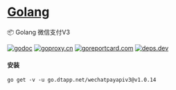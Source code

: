 <h1>
<a href="https://www.dtapp.net/">Golang</a>
</h1>

📦 Golang 微信支付V3

[comment]: <> (go)
[![godoc](https://pkg.go.dev/badge/go.dtapp.net/wechatpayapiv3?status.svg)](https://pkg.go.dev/go.dtapp.net/wechatpayapiv3)
[![goproxy.cn](https://goproxy.cn/stats/go.dtapp.net/wechatpayapiv3/badges/download-count.svg)](https://goproxy.cn/stats/go.dtapp.net/wechatpayapiv3)
[![goreportcard.com](https://goreportcard.com/badge/go.dtapp.net/wechatpayapiv3)](https://goreportcard.com/report/go.dtapp.net/wechatpayapiv3)
[![deps.dev](https://img.shields.io/badge/deps-go-red.svg)](https://deps.dev/go/go.dtapp.net%2Fwechatpayapiv3)

#### 安装

```shell
go get -v -u go.dtapp.net/wechatpayapiv3@v1.0.14
```
